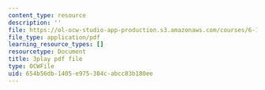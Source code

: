 ```yaml
---
content_type: resource
description: ''
file: https://ol-ocw-studio-app-production.s3.amazonaws.com/courses/6-189-multicore-programming-primer-january-iap-2007/654b56db1405e975304cabcc83b180ee_zgbsyim8uUQ.pdf
file_type: application/pdf
learning_resource_types: []
resourcetype: Document
title: 3play pdf file
type: OCWFile
uid: 654b56db-1405-e975-304c-abcc83b180ee
---
```

